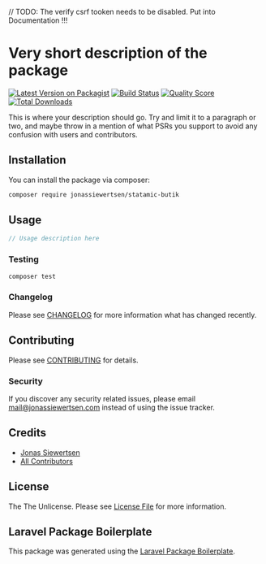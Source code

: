 // TODO: The verify csrf tooken needs to be disabled. Put into Documentation !!!

# Very short description of the package

[![Latest Version on Packagist](https://img.shields.io/packagist/v/jonassiewertsen/statamic-butik.svg?style=flat-square)](https://packagist.org/packages/jonassiewertsen/statamic-butik)
[![Build Status](https://img.shields.io/travis/jonassiewertsen/statamic-butik/master.svg?style=flat-square)](https://travis-ci.org/jonassiewertsen/statamic-butik)
[![Quality Score](https://img.shields.io/scrutinizer/g/jonassiewertsen/statamic-butik.svg?style=flat-square)](https://scrutinizer-ci.com/g/jonassiewertsen/statamic-butik)
[![Total Downloads](https://img.shields.io/packagist/dt/jonassiewertsen/statamic-butik.svg?style=flat-square)](https://packagist.org/packages/jonassiewertsen/statamic-butik)

This is where your description should go. Try and limit it to a paragraph or two, and maybe throw in a mention of what PSRs you support to avoid any confusion with users and contributors.

## Installation

You can install the package via composer:

```bash
composer require jonassiewertsen/statamic-butik
```

## Usage

``` php
// Usage description here
```

### Testing

``` bash
composer test
```

### Changelog

Please see [CHANGELOG](CHANGELOG.md) for more information what has changed recently.

## Contributing

Please see [CONTRIBUTING](CONTRIBUTING.md) for details.

### Security

If you discover any security related issues, please email mail@jonassiewertsen.com instead of using the issue tracker.

## Credits

- [Jonas Siewertsen](https://github.com/jonassiewertsen)
- [All Contributors](../../contributors)

## License

The The Unlicense. Please see [License File](LICENSE.md) for more information.

## Laravel Package Boilerplate

This package was generated using the [Laravel Package Boilerplate](https://laravelpackageboilerplate.com).